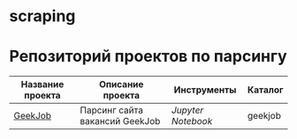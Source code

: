 # scraping
# Репозиторий проектов по парсингу


| Название проекта|Описание проекта| Инструменты|Каталог|
| --- | --- | --- | --- |
| [GeekJob](https://github.com/AnnaSaigakova/scraping/tree/main/geekjob) | Парсинг сайта вакансий GeekJob| *Jupyter Notebook* | geekjob|

#
